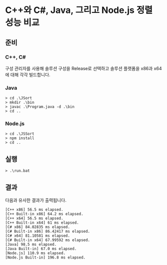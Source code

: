 # C++와 C#, Java, 그리고 Node.js 정렬 성능 비교

## 준비

### C++, C#
구성 관리자를 사용해 솔루션 구성을 Release로 선택하고 솔루션 플랫폼을 x86과 x64에 대해 각각 빌드합니다.

### Java
``` text
> cd .\JSort
> mkdir .\bin
> javac .\Program.java -d .\bin
> cd ..
```

### Node.js
```text
> cd .\JSSort
> npm install
> cd ..
```

## 실행
```text
> .\run.bat
```

## 결과

다음과 유사한 결과가 출력됩니다.

```text
[C++ x86] 56.5 ms elapsed.
[C++ Built-in x86] 64.2 ms elapsed.
[C++ x64] 56.5 ms elapsed.
[C++ Built-in x64] 61 ms elapsed.
[C# x86] 84.02835 ms elapsed.
[C# Built-in x86] 86.42417 ms elapsed.
[C# x64] 81.10581 ms elapsed.
[C# Built-in x64] 67.99592 ms elapsed.
[Java] 98.5 ms elapsed.
[Java Built-in] 67.0 ms elapsed.
[Node.js] 110.9 ms elapsed.
[Node.js Built-in] 196.8 ms elapsed.
```

